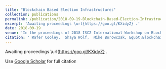```yaml
---
title: "Blockchain Based Election Infrastructures"
collection: publications
permalink: /publication/2018-09-19-Blockchain-Based-Election-Infrastructures
excerpt: 'Awaiting proceedings \url{https://goo.gl/KXidyZ} .'
date: 2018-09-19
venue: 'In the proceedings of 2018 ISC2 International Workshop on BLockchain Enabled Sustainable Smart Cities (BLESS 2018)'
citation: ' Rafer Cooley,  Shaya Wolf,  Mike Borowczak, &quot;Blockchain Based Election Infrastructures.&quot; In the proceedings of 2018 ISC2 International Workshop on BLockchain Enabled Sustainable Smart Cities (BLESS 2018), 2018.'
---
```

Awaiting proceedings \url{https://goo.gl/KXidyZ} .

Use [Google Scholar](https://scholar.google.com/scholar?q=Blockchain+Based+Election+Infrastructures) for full citation